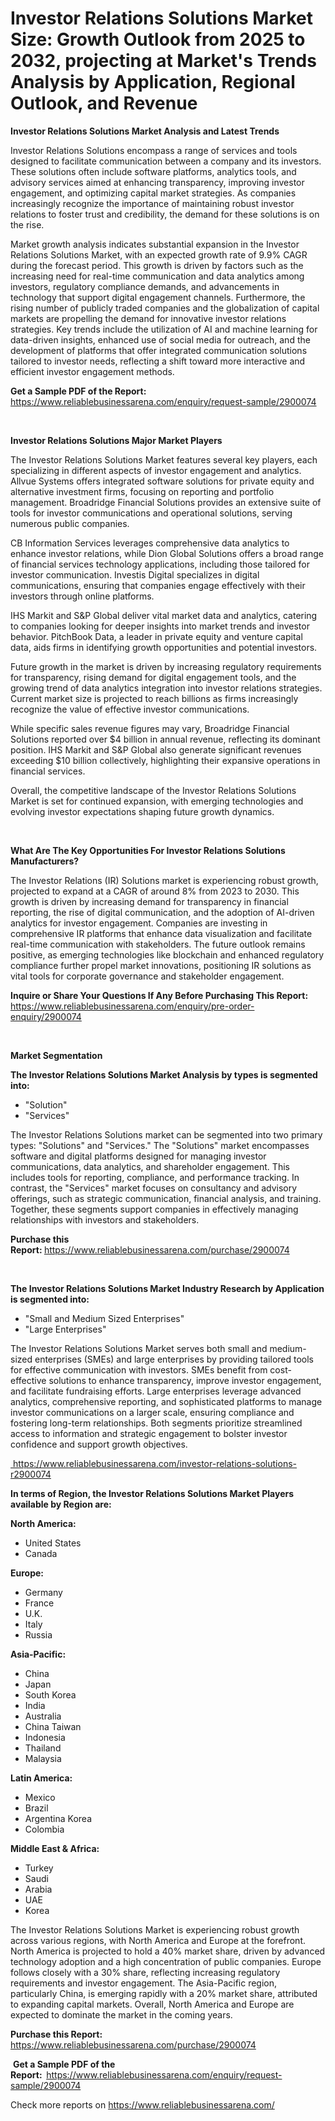<p><h1>Investor Relations Solutions Market Size: Growth Outlook from 2025 to 2032, projecting at Market's Trends Analysis by Application, Regional Outlook, and Revenue</h1></p><p><strong>Investor Relations Solutions Market Analysis and Latest Trends</strong></p>
<p><p>Investor Relations Solutions encompass a range of services and tools designed to facilitate communication between a company and its investors. These solutions often include software platforms, analytics tools, and advisory services aimed at enhancing transparency, improving investor engagement, and optimizing capital market strategies. As companies increasingly recognize the importance of maintaining robust investor relations to foster trust and credibility, the demand for these solutions is on the rise.</p><p>Market growth analysis indicates substantial expansion in the Investor Relations Solutions Market, with an expected growth rate of 9.9% CAGR during the forecast period. This growth is driven by factors such as the increasing need for real-time communication and data analytics among investors, regulatory compliance demands, and advancements in technology that support digital engagement channels. Furthermore, the rising number of publicly traded companies and the globalization of capital markets are propelling the demand for innovative investor relations strategies. Key trends include the utilization of AI and machine learning for data-driven insights, enhanced use of social media for outreach, and the development of platforms that offer integrated communication solutions tailored to investor needs, reflecting a shift toward more interactive and efficient investor engagement methods.</p></p>
<p><strong>Get a Sample PDF of the Report:&nbsp;</strong> <a href="https://www.reliablebusinessarena.com/enquiry/request-sample/2900074?utm_campaign=3222&utm_medium=2&utm_source=Github&utm_content=ia&utm_term=16032025&utm_id=investor-relations-solutions">https://www.reliablebusinessarena.com/enquiry/request-sample/2900074</a></p>
<p>&nbsp;</p>
<p><strong>Investor Relations Solutions Major Market Players</strong></p>
<p><p>The Investor Relations Solutions Market features several key players, each specializing in different aspects of investor engagement and analytics. Allvue Systems offers integrated software solutions for private equity and alternative investment firms, focusing on reporting and portfolio management. Broadridge Financial Solutions provides an extensive suite of tools for investor communications and operational solutions, serving numerous public companies.</p><p>CB Information Services leverages comprehensive data analytics to enhance investor relations, while Dion Global Solutions offers a broad range of financial services technology applications, including those tailored for investor communication. Investis Digital specializes in digital communications, ensuring that companies engage effectively with their investors through online platforms.</p><p>IHS Markit and S&P Global deliver vital market data and analytics, catering to companies looking for deeper insights into market trends and investor behavior. PitchBook Data, a leader in private equity and venture capital data, aids firms in identifying growth opportunities and potential investors.</p><p>Future growth in the market is driven by increasing regulatory requirements for transparency, rising demand for digital engagement tools, and the growing trend of data analytics integration into investor relations strategies. Current market size is projected to reach billions as firms increasingly recognize the value of effective investor communications.</p><p>While specific sales revenue figures may vary, Broadridge Financial Solutions reported over $4 billion in annual revenue, reflecting its dominant position. IHS Markit and S&P Global also generate significant revenues exceeding $10 billion collectively, highlighting their expansive operations in financial services.</p><p>Overall, the competitive landscape of the Investor Relations Solutions Market is set for continued expansion, with emerging technologies and evolving investor expectations shaping future growth dynamics.</p></p>
<p>&nbsp;</p>
<p><strong>What Are The Key Opportunities For Investor Relations Solutions Manufacturers?</strong></p>
<p><p>The Investor Relations (IR) Solutions market is experiencing robust growth, projected to expand at a CAGR of around 8% from 2023 to 2030. This growth is driven by increasing demand for transparency in financial reporting, the rise of digital communication, and the adoption of AI-driven analytics for investor engagement. Companies are investing in comprehensive IR platforms that enhance data visualization and facilitate real-time communication with stakeholders. The future outlook remains positive, as emerging technologies like blockchain and enhanced regulatory compliance further propel market innovations, positioning IR solutions as vital tools for corporate governance and stakeholder engagement.</p></p>
<p><strong>Inquire or Share Your Questions If Any Before Purchasing This Report:</strong> <a href="https://www.reliablebusinessarena.com/enquiry/pre-order-enquiry/2900074?utm_campaign=3222&utm_medium=2&utm_source=Github&utm_content=ia&utm_term=16032025&utm_id=investor-relations-solutions">https://www.reliablebusinessarena.com/enquiry/pre-order-enquiry/2900074</a></p>
<p>&nbsp;</p>
<p><strong>Market Segmentation</strong></p>
<p><strong>The Investor Relations Solutions Market Analysis by types is segmented into:</strong></p>
<p><ul><li>"Solution"</li><li>"Services"</li></ul></p>
<p><p>The Investor Relations Solutions market can be segmented into two primary types: "Solutions" and "Services." The "Solutions" market encompasses software and digital platforms designed for managing investor communications, data analytics, and shareholder engagement. This includes tools for reporting, compliance, and performance tracking. In contrast, the "Services" market focuses on consultancy and advisory offerings, such as strategic communication, financial analysis, and training. Together, these segments support companies in effectively managing relationships with investors and stakeholders.</p></p>
<p><strong>Purchase this Report:&nbsp;</strong><a href="https://www.reliablebusinessarena.com/purchase/2900074?utm_campaign=3222&utm_medium=2&utm_source=Github&utm_content=ia&utm_term=16032025&utm_id=investor-relations-solutions">https://www.reliablebusinessarena.com/purchase/2900074</a></p>
<p>&nbsp;</p>
<p><strong>The Investor Relations Solutions Market Industry Research by Application is segmented into:</strong></p>
<p><ul><li>"Small and Medium Sized Enterprises"</li><li>"Large Enterprises"</li></ul></p>
<p><p>The Investor Relations Solutions Market serves both small and medium-sized enterprises (SMEs) and large enterprises by providing tailored tools for effective communication with investors. SMEs benefit from cost-effective solutions to enhance transparency, improve investor engagement, and facilitate fundraising efforts. Large enterprises leverage advanced analytics, comprehensive reporting, and sophisticated platforms to manage investor communications on a larger scale, ensuring compliance and fostering long-term relationships. Both segments prioritize streamlined access to information and strategic engagement to bolster investor confidence and support growth objectives.</p></p>
<p><a href="https://www.reliablebusinessarena.com/investor-relations-solutions-r2900074?utm_campaign=3222&utm_medium=2&utm_source=Github&utm_content=ia&utm_term=16032025&utm_id=investor-relations-solutions">&nbsp;https://www.reliablebusinessarena.com/investor-relations-solutions-r2900074</a></p>
<p><strong>In terms of Region, the Investor Relations Solutions Market Players available by Region are:</strong></p>
<p>
    <p> <strong> North America: </strong>
        <ul>
            <li>United States</li>
            <li>Canada</li>
        </ul>
        </p> 
    <p> <strong> Europe: </strong>
        <ul>
            <li>Germany</li>
            <li>France</li>
            <li>U.K.</li>
            <li>Italy</li>
            <li>Russia</li>
        </ul>
        </p> 
    <p> <strong> Asia-Pacific: </strong>
        <ul>
            <li>China</li>
            <li>Japan</li>
            <li>South Korea</li>
            <li>India</li>
            <li>Australia</li>
            <li>China Taiwan</li>
            <li>Indonesia</li>
            <li>Thailand</li>
            <li>Malaysia</li>
        </ul>
        </p> 
    <p> <strong> Latin America: </strong>
        <ul>
            <li>Mexico</li>
            <li>Brazil</li>
            <li>Argentina Korea</li>
            <li>Colombia</li>
        </ul>
        </p> 
    <p> <strong> Middle East & Africa: </strong>
        <ul>
            <li>Turkey</li>
            <li>Saudi</li>
            <li>Arabia</li>
            <li>UAE</li>
            <li>Korea</li>
        </ul>
    </p>
    </p>
<p><p>The Investor Relations Solutions Market is experiencing robust growth across various regions, with North America and Europe at the forefront. North America is projected to hold a 40% market share, driven by advanced technology adoption and a high concentration of public companies. Europe follows closely with a 30% share, reflecting increasing regulatory requirements and investor engagement. The Asia-Pacific region, particularly China, is emerging rapidly with a 20% market share, attributed to expanding capital markets. Overall, North America and Europe are expected to dominate the market in the coming years.</p></p>
<p><strong>Purchase this Report: </strong><a href="https://www.reliablebusinessarena.com/purchase/2900074?utm_campaign=3222&utm_medium=2&utm_source=Github&utm_content=ia&utm_term=16032025&utm_id=investor-relations-solutions">https://www.reliablebusinessarena.com/purchase/2900074</a></p>
<p>&nbsp;<strong>Get a Sample PDF of the Report:&nbsp;&nbsp;</strong><a href="https://www.reliablebusinessarena.com/enquiry/request-sample/2900074?utm_campaign=3222&utm_medium=2&utm_source=Github&utm_content=ia&utm_term=16032025&utm_id=investor-relations-solutions">https://www.reliablebusinessarena.com/enquiry/request-sample/2900074</a></p>
<p><strong></strong></p>
<p>Check more reports on <a href="https://www.reliablebusinessarena.com/?utm_campaign=3222&utm_medium=2&utm_source=Github&utm_content=ia&utm_term=16032025&utm_id=investor-relations-solutions">https://www.reliablebusinessarena.com/</a></p>